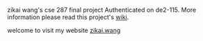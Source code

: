 zikai wang's cse 287 final project
Authenticated on de2-115. More information please read this project's [wiki](https://github.com/ZikaiWang/287/wiki). 


welcome to visit my website [zikai.wang](https://zikai.wang/)
